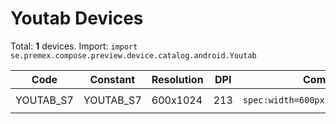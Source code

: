 # Youtab Devices

Total: **1** devices. Import: `import se.premex.compose.preview.device.catalog.android.Youtab`

| Code | Constant | Resolution | DPI | Compose Spec | Preview Usage |
|------|----------|------------|-----|-------------|---------------|
| YOUTAB_S7 | YOUTAB_S7 | 600x1024 | 213 | `spec:width=600px,height=1024px,dpi=213` | `@Preview(device = Youtab.YOUTAB_S7)` |

<!-- Generated automatically. Do not edit manually. -->
